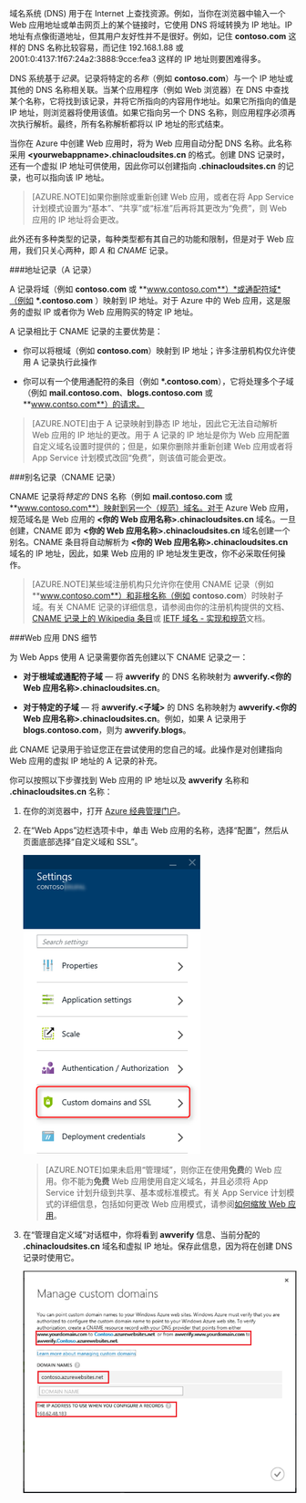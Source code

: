 域名系统 (DNS) 用于在 Internet 上查找资源。例如，当你在浏览器中输入一个 Web 应用地址或单击网页上的某个链接时，它使用 DNS 将域转换为 IP 地址。IP 地址有点像街道地址，但其用户友好性并不是很好。例如，记住 **contoso.com** 这样的 DNS 名称比较容易，而记住 192.168.1.88 或 2001:0:4137:1f67:24a2:3888:9cce:fea3 这样的 IP 地址则要困难得多。

DNS 系统基于*记录*。记录将特定的*名称*（例如 **contoso.com**）与一个 IP 地址或其他的 DNS 名称相关联。当某个应用程序（例如 Web 浏览器）在 DNS 中查找某个名称，它将找到该记录，并将它所指向的内容用作地址。如果它所指向的值是 IP 地址，则浏览器将使用该值。如果它指向另一个 DNS 名称，则应用程序必须再次执行解析。最终，所有名称解析都将以 IP 地址的形式结束。

当你在 Azure 中创建 Web 应用时，将为 Web 应用自动分配 DNS 名称。此名称采用 **&lt;yourwebappname&gt;.chinacloudsites.cn** 的格式。创建 DNS 记录时，还有一个虚拟 IP 地址可供使用，因此你可以创建指向 **.chinacloudsites.cn** 的记录，也可以指向该 IP 地址。

> [AZURE.NOTE]如果你删除或重新创建 Web 应用，或者在将 App Service 计划模式设置为“基本”、“共享”或“标准”后再将其更改为“免费”，则 Web 应用的 IP 地址将会更改。

此外还有多种类型的记录，每种类型都有其自己的功能和限制，但是对于 Web 应用，我们只关心两种，即 *A* 和 *CNAME* 记录。

###地址记录（A 记录）

A 记录将域（例如 **contoso.com** 或 **www.contoso.com**）*或通配符域*（例如 **\*.contoso.com** ）映射到 IP 地址。对于 Azure 中的 Web 应用，这是服务的虚拟 IP 或者你为 Web 应用购买的特定 IP 地址。

A 记录相比于 CNAME 记录的主要优势是：

* 你可以将根域（例如 **contoso.com**）映射到 IP 地址；许多注册机构仅允许使用 A 记录执行此操作

* 你可以有一个使用通配符的条目（例如 **\*.contoso.com**），它将处理多个子域（例如 **mail.contoso.com**、**blogs.contoso.com** 或 **www.contso.com**）的请求。

> [AZURE.NOTE]由于 A 记录映射到静态 IP 地址，因此它无法自动解析 Web 应用的 IP 地址的更改。用于 A 记录的 IP 地址是你为 Web 应用配置自定义域名设置时提供的；但是，如果你删除并重新创建 Web 应用或者将 App Service 计划模式改回“免费”，则该值可能会更改。

###别名记录（CNAME 记录）

CNAME 记录将*特定的* DNS 名称（例如 **mail.contoso.com** 或 **www.contoso.com**）映射到另一个（规范）域名。对于 Azure Web 应用，规范域名是 Web 应用的 **&lt;你的 Web 应用名称>.chinacloudsites.cn** 域名。一旦创建，CNAME 即为 **&lt;你的 Web 应用名称>.chinacloudsites.cn** 域名创建一个别名。CNAME 条目将自动解析为 **&lt;你的 Web 应用名称>.chinacloudsites.cn** 域名的 IP 地址，因此，如果 Web 应用的 IP 地址发生更改，你不必采取任何操作。

> [AZURE.NOTE]某些域注册机构只允许你在使用 CNAME 记录（例如 **www.contoso.com**）和非根名称（例如 **contoso.com**）时映射子域。有关 CNAME 记录的详细信息，请参阅由你的注册机构提供的文档、<a href="http://en.wikipedia.org/wiki/CNAME_record">CNAME 记录上的 Wikipedia 条目</a>或 <a href="http://tools.ietf.org/html/rfc1035">IETF 域名 - 实现和规范</a>文档。

###Web 应用 DNS 细节

为 Web Apps 使用 A 记录需要你首先创建以下 CNAME 记录之一：

* **对于根域或通配符子域** — 将 **awverify** 的 DNS 名称映射为 **awverify.&lt;你的 Web 应用名称&gt;.chinacloudsites.cn**。

* **对于特定的子域** — 将 **awverify.&lt;子域>** 的 DNS 名称映射为 **awverify.&lt;你的 Web 应用名称&gt;.chinacloudsites.cn**。例如，如果 A 记录用于 **blogs.contoso.com**，则为 **awverify.blogs**。

此 CNAME 记录用于验证您正在尝试使用的您自己的域。此操作是对创建指向 Web 应用的虚拟 IP 地址的 A 记录的补充。

你可以按照以下步骤找到 Web 应用的 IP 地址以及 **awverify** 名称和 **.chinacloudsites.cn** 名称：

1. 在你的浏览器中，打开 [Azure 经典管理门户](https://manage.windowsazure.cn)。

2. 在“Web Apps”边栏选项卡中，单击 Web 应用的名称，选择“配置”，然后从页面底部选择“自定义域和 SSL”。

	![](./media/custom-dns-web-site/dncmntask-cname-6.png)

	> [AZURE.NOTE]如果未启用“管理域”，则你正在使用**免费**的 Web 应用。你不能为**免费** Web 应用使用自定义域名，并且必须将 App Service 计划升级到共享、基本或标准模式。有关 App Service 计划模式的详细信息，包括如何更改 Web 应用模式，请参阅[如何缩放 Web 应用](/documentation/articles/web-sites-scale/)。

6. 在“管理自定义域”对话框中，你将看到 **awverify** 信息、当前分配的 **.chinacloudsites.cn** 域名和虚拟 IP 地址。保存此信息，因为将在创建 DNS 记录时使用它。

	![](./media/custom-dns-web-site/managecustomdomains.png)

<!---HONumber=Mooncake_1207_2015-->
